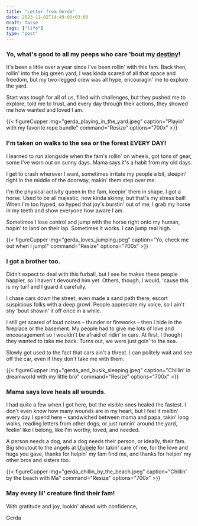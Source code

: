 ```yaml
---
title: "Letter from Gerda"
date: 2023-11-02T14:49:03+03:00
draft: false
tags: ["life"]
type: "post"
---
```


### Yo, what's good to all my peeps who care 'bout my [destiny](https://eng.lsm.lv/article/society/society/29.09.2023-latvian-radio-investigation-involves-dog-homeless-man-gas-station-animal-shelter-billionaire.a525652/)!

It's been a little over a year since I've been rollin' with this fam. Back then, rollin' into the big green yard, I was kinda scared of all that space and freedom, but my two-legged crew was all hype, encouragin' me to explore the yard. 

Start was tough for all of us, filled with challenges, but they pushed me to explore, told me to trust, and every day through their actions, they showed me how wanted and loved I am.

{{< figureCupper
img="gerda_playing_in_the_yard.jpeg"
caption="Playin' with my favorite rope bundle"
command="Resize"
options="700x" >}}

### I'm taken on walks to the sea or the forest EVERY DAY! 

I learned to run alongside when the fam's rollin' on wheels, got tons of gear, some I've worn out on sunny days. Mama says it's a habit from my old days. 

I get to crash wherever I want, sometimes irritate my people a bit, sleepin' right in the middle of the doorway, makin' them step over me.

I'm the physical activity queen in the fam, keepin' them in shape. I got a horse. Used to be all majestic, now kinda skinny, but that's my stress ball! When I'm too hyped, so hyped that joy's burstin' out of me, I grab my horse in my teeth and show everyone how aware I am. 

Sometimes I lose control and jump with the horse right onto my human, hopin' to land on their lap. Sometimes it works. I can jump real high.

{{< figureCupper
img="gerda_loves_jumping.jpeg"
caption="Yo, check me out when I jump!"
command="Resize"
options="700x" >}}

### I got a brother too. 

Didn't expect to deal with this furball, but I see he makes these people happier, so I haven't devoured him yet. Others, though, I would, 'cause this is my turf and I guard it carefully. 

I chase cars down the street, even made a sand path there, escort suspicious folks with a deep growl. People appreciate my voice, so I ain't shy 'bout showin' it off once in a while.

I still get scared of loud noises – thunder or fireworks – then I hide in the fireplace or the basement. My people had to give me lots of love and encouragement so I wouldn't be afraid of ridin' in cars. At first, I thought they wanted to take me back. Turns out, we were just goin' to the sea. 

Slowly got used to the fact that cars ain't a threat. I can politely wait and see off the car, even if they don't take me with them.

{{< figureCupper
img="gerda_and_busik_sleeping.jpeg"
caption="Chillin' in dreamworld with my little bro"
command="Resize"
options="700x" >}}


### Mama says love heals all wounds. 

I had quite a few when I got here, but the visible ones healed the fastest. I don't even know how many wounds are in my heart, but I feel it meltin' every day I spend here – sandwiched between mama and papa, takin' long walks, reading letters from other dogs, or just runnin' around the yard, feelin' like I belong, like I'm worthy, loved, and needed.

A person needs a dog, and a dog needs their person, or ideally, their fam. Big shoutout to the angels at [Ulubele](https://ulubele.org/) for takin' care of me, for the love and hugs you gave, thanks for helpin' my fam find me, and thanks for helpin' my other bros and sisters too. 

{{< figureCupper
img="gerda_chillin_by_the_beach.jpeg"
caption="Chillin' by the beach with Ma"
command="Resize"
options="700x" >}}

### May every lil' creature find their fam!

With gratitude and joy, lookin' ahead with confidence,

Gerda
